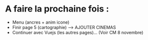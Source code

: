 # A faire la prochaine fois :
- Menu (ancres + anim icone)
- Finir page 5 (cartographie) --> AJOUTER CINEMAS
- Continuer avec Vuejs (les autres pages)... (Voir CM 8 novembre)